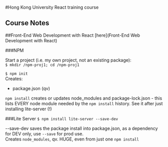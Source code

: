 #Hong Kong University React training course
## Course Notes

##Front-End Web Development with React
[here](Front-End Web Development with React)

###NPM

Start a project (i.e. my own project, not an existing package):  
`$ mkdir /npm-proj1; cd /npm-proj1` 

`$ npm init`  
Creates:  
* package.json  (qv)

`npm install` creates or updates node_modules and package-lock.json - this lists EVERY node module needed by the `npm install` history. See it after just installing lite-server (!)

###Lite Server
`$ npm install lite-server --save-dev`

--save-dev saves the package install into package.json, as a dependency for DEV only, use `--save` for prod use.  
Creates `node_modules`, qv. HUGE, even from just one `npm install`